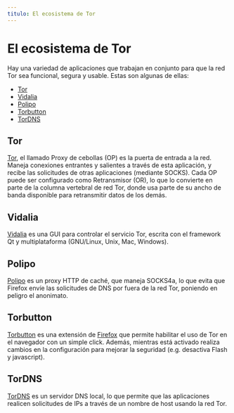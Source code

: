 ```yaml
---
titulo: El ecosistema de Tor
---
```


El ecosistema de Tor
====================

Hay una variedad de aplicaciones que trabajan en conjunto para que la red Tor sea funcional, segura y usable. Estas son algunas de ellas:

* [Tor][1]
* [Vidalia][2]
* [Polipo][3]
* [Torbutton][4]
* [TorDNS][5]

Tor
---

[Tor], el llamado Proxy de cebollas (OP) es la puerta de entrada a la red. Maneja conexiones entrantes y salientes a través de esta
aplicación, y recibe las solicitudes de otras aplicaciones (mediante SOCKS). Cada OP puede ser configurado como Retransmisor (OR),
lo que lo convierte en parte de la columna vertebral de red Tor, donde usa parte de su ancho de banda disponible para retransmitir
datos de los demás.

Vidalia
-------

[Vidalia] es una GUI para controlar el servicio Tor, escrita con el framework Qt y multiplataforma (GNU/Linux, Unix, Mac, Windows).

Polipo
------

[Polipo] es un proxy HTTP de caché, que maneja SOCKS4a, lo que evita que Firefox envíe las solicitudes de DNS por fuera de la red
Tor, poniendo en peligro el anonimato.

Torbutton
---------

[Torbutton] es una extensión de [Firefox] que permite habilitar el uso de Tor en el navegador con un simple click. Además, mientras
está activado realiza cambios en la configuración para mejorar la seguridad (e.g. desactiva Flash y javascript).

TorDNS
------

[TorDNS] es un servidor DNS local, lo que permite que las aplicaciones realicen solicitudes de IPs a través de un nombre de host
usando la red Tor.

[1]: #tor
[2]: #vidalia
[3]: #polipo
[4]: #torbutton
[5]: #tordns
[Tor]: https://www.torproject.org/
[Vidalia]: http://www.torproject.org/vidalia/
[Polipo]: http://www.pps.jussieu.fr/~jch/software/polipo/
[Torbutton]: http://www.torproject.org/torbutton/
[Firefox]: http://www.mozilla-europe.org/es/firefox/
[TorDNS]: http://sandos.ath.cx/~badger/tordns.html
